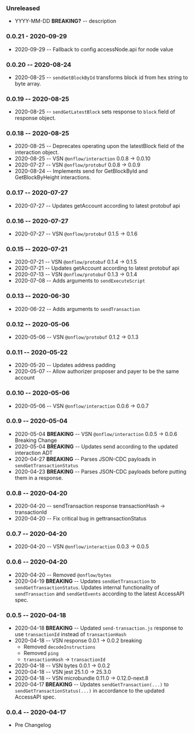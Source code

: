 ### Unreleased

- YYYY-MM-DD **BREAKING?** -- description

### 0.0.21 - 2020-09-29

- 2020-09-29 -- Fallback to config accessNode.api for node value

### 0.0.20 -- 2020-08-24

- 2020-08-25 -- `sendGetBlockById` transforms block id from hex string to byte array.

### 0.0.19 -- 2020-08-25

- 2020-08-25 -- `sendGetLatestBlock` sets response to `block` field of response object.

### 0.0.18 -- 2020-08-25

- 2020-08-25 -- Deprecates operating upon the latestBlock field of the interaction object.
- 2020-08-25 -- VSN `@onflow/interaction` 0.0.8 -> 0.0.10
- 2020-07-27 -- VSN `@onflow/protobuf` 0.0.8 -> 0.0.9
- 2020-08-24 -- Implements send for GetBlockById and GetBlockByHeight interactions.

### 0.0.17 -- 2020-07-27

- 2020-07-27 -- Updates getAccount according to latest protobuf api

### 0.0.16 -- 2020-07-27

- 2020-07-27 -- VSN `@onflow/protobuf` 0.1.5 -> 0.1.6

### 0.0.15 -- 2020-07-21

- 2020-07-21 -- VSN `@onflow/protobuf` 0.1.4 -> 0.1.5
- 2020-07-21 -- Updates getAccount according to latest protobuf api
- 2020-07-13 -- VSN `@onflow/protobuf` 0.1.3 -> 0.1.4
- 2020-07-08 -- Adds arguments to `sendExecuteScript`

### 0.0.13 -- 2020-06-30

- 2020-06-22 -- Adds arguments to `sendTransaction`

### 0.0.12 -- 2020-05-06

- 2020-05-06 -- VSN `@onflow/protobuf` 0.1.2 -> 0.1.3

### 0.0.11 -- 2020-05-22

- 2020-05-20 -- Updates address padding
- 2020-05-07 -- Allow authorizer proposer and payer to be the same account

### 0.0.10 -- 2020-05-06

- 2020-05-06 -- VSN `@onflow/interaction` 0.0.6 -> 0.0.7

### 0.0.9 -- 2020-05-04

- 2020-05-04 **BREAKING** -- VSN `@onflow/interaction` 0.0.5 -> 0.0.6 Breaking Change
- 2020-05-04 **BREAKING** -- Updates send according to the updated interaction ADT
- 2020-04-27 **BREAKING** -- Parses JSON-CDC payloads in `sendGetTransactionStatus`
- 2020-04-23 **BREAKING** -- Parses JSON-CDC payloads before putting them in a response.

### 0.0.8 -- 2020-04-20

- 2020-04-20 -- sendTransaction response transactionHash -> transactionId
- 2020-04-20 -- Fix critical bug in gettransactionStatus

### 0.0.7 -- 2020-04-20

- 2020-04-20 -- VSN `@onflow/interaction` 0.0.3 -> 0.0.5

### 0.0.6 -- 2020-04-20

- 2020-04-20 -- Removed `@onflow/bytes`
- 2020-04-19 **BREAKING** -- Updates `sendGetTransaction` to `sendGetTransactionStatus`. Updates internal functionality of `sendTransaction` and `sendGetEvents` according to the latest AccessAPI spec.

### 0.0.5 -- 2020-04-18

- 2020-04-18 **BREAKING** -- Updated `send-transaction.js` response to use `transactionId` instead of `transactionHash`
- 2020-04-18 -- VSN response 0.0.1 -> 0.0.2 breaking
  - Removed `decodeInstructions`
  - Removed `ping`
  - `transactionHash` -> `transactionId`
- 2020-04-18 -- VSN bytes 0.0.1 -> 0.0.2
- 2020-04-18 -- VSN jest 25.1.0 -> 25.3.0
- 2020-04-18 -- VSN microbundle 0.11.0 -> 0.12.0-next.8
- 2020-04-17 **BREAKING** -- Updates `sendGetTransaction(...)` to `sendGetTransactionStatus(...)` in accordance to the updated AccessAPI spec.

### 0.0.4 -- 2020-04-17

- Pre Changelog
